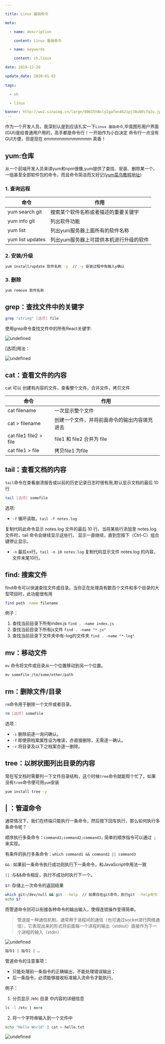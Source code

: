 ```yaml
---

title: Linux 基础命令

meta:

  - name: description

    content: Linux 基础命令

  - name: keywords

    content: sh,linux

date: 2019-12-28

update_date: 2020-01-02
 
tags: 

  - sh

  - linux

banner: http://ww1.sinaimg.cn/large/006I5hBxly1gafon462ipj30u00ifq3v.jpg
---
```


作为一个开发人员，我深刻认是到应该扎实一下`Linux 基础命令`,毕竟图形用户界面 (GUI)是给普通用户用的，高手都是命令行！一开始作为小白决定 命令行一点没有GUI方便，但是现在 emmmmmmmmmmmm 真香！

## yum:仓库

从一个前端开发人员来讲yum和npm很像,yum提供了查找、安装、删除某一个、一组甚至全部软件包的命令，而且命令简洁而又好记([yum菜鸟教程地址](https://www.runoob.com/linux/linux-yum.html))

### 1. 查询远程

| 命令               | 作用                    |
|------------------|-----------------------|
| yum search git   | 搜索某个软件名称或者描述的重要关键字    |
| yum info git     | 列出软件功能                |
| yum list         | 列出yum服务器上面所有的软件名称     |
| yum list updates | 列出yum服务器上可提供本机进行升级的软件 |

### 2. 安装/升级

```bash
yum install/update 软件名称 -y  // -y 安装过程中免输入y确认
```
### 3. 删除
```bash
yum remove 软件名称
```

## grep：查找文件中的关键字
```bash
grep "string" [选项] file
```
使用grep命令查找文件中的所有React关键字:

![undefined](http://ww1.sinaimg.cn/large/006I5hBxly1gaibyoj3fcj30oq09a3yw.jpg)

[选项]用法：

![undefined](http://ww1.sinaimg.cn/large/006I5hBxly1gaibzgod9oj30zk0m9wgd.jpg)

## cat：查看文件的内容

cat 可以 创建有内容的文件，查看整个文件，合并文件，拷贝文件

| 命令               | 作用                    |
|------------------|-----------------------|
| cat filename   | 一次显示整个文件    |
| cat > filename     | 创建一个文件，并将前面命令的输出内容填充进去                |
| cat file1 file2 > file      | file1 和 file2 合并为 file     |
| cat file1 > file  | 拷贝file1 为file |

## tail：查看文档的内容

`tail`命令在查看崩溃报告或以前的历史记录日志时很有用,默认显示文档的最后 10 行

```bash
tail [选项] somefile
```

选项:

- `-f` 循环读取。`tail -f notes.log`

复制代码此命令显示 notes.log 文件的最后 10 行。当将某些行添加至 notes.log 文件时，tail 命令会继续显示这些行。 显示一直继续，直到您按下（Ctrl-C）组合键停止显示。
- `-n` 最后xx行。`tail -n 10 notes.log`
复制代码显示文件 notes.log 的内容，文件末尾10行。

## find: 搜索文件

find命令可以快速查找文件或目录。当你正在处理具有数百个文件和多个目录的大型项目时，此功能很有用

```bash
find path -name filename
```

例子：

1. 查找当前目录下所有index.js `find . -name index.js`
2. 查找当前目录下所有js文件 `find . -name "*.js"`
3. 查找当前目录下文件夹中有-log的文件夹 `find . -name "*-log"`

## mv：移动文件
`mv` 命令将文件或目录从一个位置移动到另一个位置。

```bash
mv somefile /to/some/other/path
```

## rm：删除文件/目录

`rm`命令用于删除一个文件或者目录。

```bash
rm [选项] someFile
```
选项：
- `-i` 删除前逐一询问确认。
- `-f` 即使原档案属性设为唯读，亦直接删除，无需逐一确认。
- `-r` 将目录及以下之档案亦逐一删除。

## tree：以树状图列出目录的内容

常在写文档时需要列一下文件目录结构，这个时候`tree`命令就能帮个忙了。如果没有`tree`命令便可用`yum`安装
```bash
yum install tree -y
```

## | ：管道命令

通常情况下，我们在终端只能执行一条命令，然后按下回车执行，那么如何执行多条命令呢？

顺序执行多条命令：`command1;command2;command3;` 简单的顺序指令可以通过` ;`来实现。

有条件的执行多条命令：`which command1 && command2 || command3`

  `&&` : 如果前一条命令执行成功则执行下一条命令，和JavaScript中用法一致

  `||` :与&&命令相反，执行不成功时执行下一个。

  `$?`: 存储上一次命令的返回结果

```bash
which git>/dev/null && git --help  // 如果存在git命令，执行git --help命令
echo $? 
```

而管道命令则可以衔接各种命令的输出输入，使得连锁操作变得简单。

> 管道是一种通信机制，通常用于进程间的通信（也可通过socket进行网络通信），它表现出来的形式将前面每一个进程的输出（stdout）直接作为下一个进程的输入（stdin）

![undefined](http://ww1.sinaimg.cn/large/006I5hBxly1gaie5ldlphj30je05njra.jpg)

```bash
指令1 | 指令2 | …
```

管道命令的注意事项：
 - 只能处理前一条指令的正确输出，不能处理错误输出；
 - 后一条指令，必须能够接收标准输入流命令才能执行。
 
例子：
  1. 分页显示 /etc 目录 中内容的详细信息
  ```bash
  ls -l /etc | more
  ```
  2. 将一个字符串输入到一个文件中
  ```bash
  echo "Hello World" | cat > hello.txt
  ```
![undefined](http://ww1.sinaimg.cn/large/006I5hBxly1gaie11bc1hj31ao2as7ss.jpg)







    






